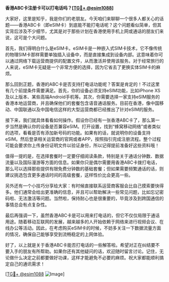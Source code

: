 **香港ABC卡注册卡可以打电话吗？[[TG💪+ @esim1088](https://t.me/s/esim1088)]**

大家好，这里是知乎，我是你们的老朋友。今天咱们来聊聊一个很多人都关心的话题——香港ABC卡（即eSIM卡）到底能不能打电话呢？这个问题看似简单，但其实背后涉及不少细节，尤其是对于那些计划在香港使用手机上网或通话的朋友们来说，这可是个大问题。

首先，我们得明白什么是eSIM卡。eSIM卡是一种嵌入式SIM卡技术，它不像传统的物理SIM卡那样需要单独插入设备中，而是直接集成到设备内部。这意味着你可以通过网络下载运营商提供的配置文件，从而激活并使用该服务。对于经常旅行的人来说，eSIM卡无疑是一个非常方便的选择，因为它省去了更换实体SIM卡的麻烦。

那么回到正题，香港的ABC卡是否支持打电话功能呢？答案是肯定的！不过这里有几个前提条件需要满足。首先，你的设备必须支持eSIM功能，比如iPhone XS及以上版本、某些高端Android手机等。其次，你需要选择一家支持eSIM服务的香港本地运营商，并且确保他们的套餐包含语音通话服务。目前在香港，像中国移动、中国联通以及中国电信这样的大型运营商都已经推出了针对eSIM的服务。

接下来，我们就具体看看如何操作。假设你已经有一张香港ABC卡了，那么第一步当然是确认你的设备是否兼容eSIM。打开设置，找到“蜂窝移动网络”或者类似的选项，看看是否有添加新号码的功能。如果有的话，就说明你的设备支持eSIM。然后登录相关运营商的官网或者APP，按照指引完成注册流程。整个过程可能会要求你上传身份证明文件以验证身份，所以记得提前准备好这些资料哦！

值得一提的是，在选择套餐时一定要仔细阅读条款，特别是关于通话分钟数、数据流量以及国际漫游等方面的信息。如果你只是偶尔需要用香港ABC卡拨打电话，那么可以选择那些提供有限免费分钟数的基础套餐；但如果需要频繁通话的话，则建议挑选包含更多通话时间的高级套餐，这样性价比会更高一些。

另外还有一个小技巧分享给大家：有时候直接联系运营商客服会比自己摸索要快得多。他们通常会给出更准确的信息，并且可以帮助解决一些常见问题，比如忘记密码啦、无法激活等问题。当然啦，保持耐心也是很重要的，毕竟涉及到跨国通信的事情总会有点复杂性。

最后再强调一下，虽然香港ABC卡是可以用来打电话的，但它不仅仅局限于通话用途。随着移动互联网的发展，越来越多的人开始依赖于网络来进行视频会议、在线办公等活动。因此，在考虑购买eSIM卡的时候，不妨多关注一下数据流量方面的情况，确保自己能够享受到流畅稳定的上网体验。

好了，以上就是关于香港ABC卡能否打电话的一些解答啦。希望对正在纠结要不要入手的朋友有所帮助。如果你还有其他疑问的话，欢迎随时留言讨论。记住，无论做什么决定之前都要做好功课，这样才能避免不必要的麻烦。祝大家都能顺利搞定自己的通讯需求！

[[TG💪+ @esim1088](https://t.me/s/esim1088) ![Image](https://i.postimg.cc/4NQfJmqS/Snipaste-2025-05-13-00-14-12.png)]